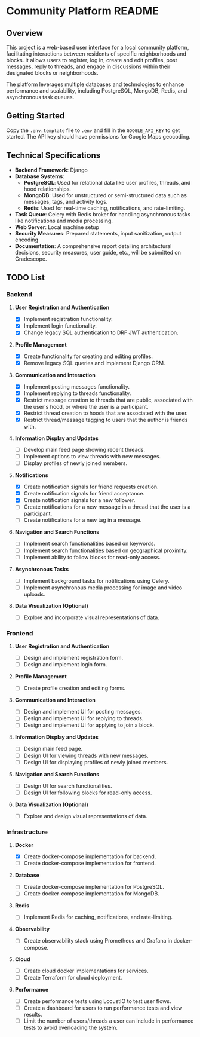 # Community Platform README

## Overview

This project is a web-based user interface for a local community platform, facilitating interactions between residents of specific neighborhoods and blocks. It allows users to register, log in, create and edit profiles, post messages, reply to threads, and engage in discussions within their designated blocks or neighborhoods.

The platform leverages multiple databases and technologies to enhance performance and scalability, including PostgreSQL, MongoDB, Redis, and asynchronous task queues.

## Getting Started

Copy the `.env.template` file to `.env` and fill in the `GOOGLE_API_KEY` to get started. The API key should have permissions for Google Maps geocoding.

## Technical Specifications

- **Backend Framework**: Django
- **Database Systems**:
  - **PostgreSQL**: Used for relational data like user profiles, threads, and hood relationships.
  - **MongoDB**: Used for unstructured or semi-structured data such as messages, tags, and activity logs.
  - **Redis**: Used for real-time caching, notifications, and rate-limiting.
- **Task Queue**: Celery with Redis broker for handling asynchronous tasks like notifications and media processing.
- **Web Server**: Local machine setup
- **Security Measures**: Prepared statements, input sanitization, output encoding
- **Documentation**: A comprehensive report detailing architectural decisions, security measures, user guide, etc., will be submitted on Gradescope.

## TODO List

### Backend

1. **User Registration and Authentication**

   - [x] Implement registration functionality.
   - [x] Implement login functionality.
   - [x] Change legacy SQL authentication to DRF JWT authentication.

2. **Profile Management**

   - [x] Create functionality for creating and editing profiles.
   - [x] Remove legacy SQL queries and implement Django ORM.

3. **Communication and Interaction**

   - [x] Implement posting messages functionality.
   - [x] Implement replying to threads functionality.
   - [x] Restrict message creation to threads that are public, associated with the user's hood, or where the user is a participant.
   - [x] Restrict thread creation to hoods that are associated with the user.
   - [x] Restrict thread/message tagging to users that the author is friends with.

4. **Information Display and Updates**

   - [ ] Develop main feed page showing recent threads.
   - [ ] Implement options to view threads with new messages.
   - [ ] Display profiles of newly joined members.

5. **Notifications**

   - [x] Create notification signals for friend requests creation.
   - [x] Create notification signals for friend acceptance.
   - [x] Create notification signals for a new follower.
   - [ ] Create notifications for a new message in a thread that the user is a participant.
   - [ ] Create notifications for a new tag in a message.

6. **Navigation and Search Functions**

   - [ ] Implement search functionalities based on keywords.
   - [ ] Implement search functionalities based on geographical proximity.
   - [ ] Implement ability to follow blocks for read-only access.

7. **Asynchronous Tasks**

   - [ ] Implement background tasks for notifications using Celery.
   - [ ] Implement asynchronous media processing for image and video uploads.

8. **Data Visualization (Optional)**
   - [ ] Explore and incorporate visual representations of data.

### Frontend

1. **User Registration and Authentication**

   - [ ] Design and implement registration form.
   - [ ] Design and implement login form.

2. **Profile Management**

   - [ ] Create profile creation and editing forms.

3. **Communication and Interaction**

   - [ ] Design and implement UI for posting messages.
   - [ ] Design and implement UI for replying to threads.
   - [ ] Design and implement UI for applying to join a block.

4. **Information Display and Updates**

   - [ ] Design main feed page.
   - [ ] Design UI for viewing threads with new messages.
   - [ ] Design UI for displaying profiles of newly joined members.

5. **Navigation and Search Functions**

   - [ ] Design UI for search functionalities.
   - [ ] Design UI for following blocks for read-only access.

6. **Data Visualization (Optional)**
   - [ ] Explore and design visual representations of data.

### Infrastructure

1. **Docker**

   - [x] Create docker-compose implementation for backend.
   - [ ] Create docker-compose implementation for frontend.

2. **Database**

   - [ ] Create docker-compose implementation for PostgreSQL.
   - [ ] Create docker-compose implementation for MongoDB.

3. **Redis**

   - [ ] Implement Redis for caching, notifications, and rate-limiting.

4. **Observability**

   - [ ] Create observability stack using Prometheus and Grafana in docker-compose.

5. **Cloud**

   - [ ] Create cloud docker implementations for services.
   - [ ] Create Terraform for cloud deployment.

6. **Performance**
   - [ ] Create performance tests using LocustIO to test user flows.
   - [ ] Create a dashboard for users to run performance tests and view results.
   - [ ] Limit the number of users/threads a user can include in performance tests to avoid overloading the system.
